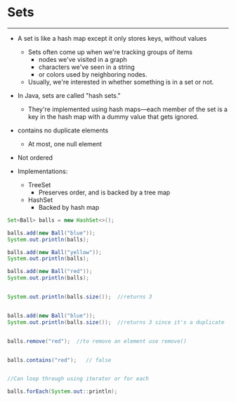 # Sets
------------
-  A set is like a hash map except it only stores keys, without values
    -  Sets often come up when we're tracking groups of items
         -  nodes we've visited in a graph
         -  characters we've seen in a string
         -  or colors used by neighboring nodes. 
     -  Usually, we're interested in whether something is in a set or not.
-  In Java, sets are called "hash sets." 
    -  They're implemented using hash maps—each member of the set is a key in the hash map with a dummy value that gets ignored.
-  contains no duplicate elements
    -  At most, one null element
-  Not ordered


-  Implementations:
    -  TreeSet
        -  Preserves order, and is backed by a tree map
    -  HashSet 
        -  Backed by hash map

```java
Set<Ball> balls = new HashSet<>();

balls.add(new Ball("blue"));
System.out.println(balls);

balls.add(new Ball("yellow"));
System.out.println(balls);

balls.add(new Ball("red"));
System.out.println(balls);


System.out.println(balls.size());  //returns 3


balls.add(new Ball("blue"));
System.out.println(balls.size());  //returns 3 since it's a duplicate


balls.remove("red");  //to remove an element use remove()


balls.contains("red");   // false


//Can loop through using iterator or for each

balls.forEach(System.out::println);
```
